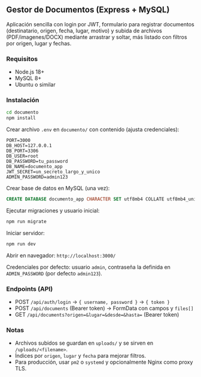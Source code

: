 ## Gestor de Documentos (Express + MySQL)

Aplicación sencilla con login por JWT, formulario para registrar documentos (destinatario, origen, fecha, lugar, motivo) y subida de archivos (PDF/imagenes/DOCX) mediante arrastrar y soltar, más listado con filtros por origen, lugar y fechas.

### Requisitos
- Node.js 18+
- MySQL 8+
- Ubuntu o similar

### Instalación
```bash
cd documento
npm install
```

Crear archivo `.env` en `documento/` con contenido (ajusta credenciales):
```
PORT=3000
DB_HOST=127.0.0.1
DB_PORT=3306
DB_USER=root
DB_PASSWORD=tu_password
DB_NAME=documento_app
JWT_SECRET=un_secreto_largo_y_unico
ADMIN_PASSWORD=admin123
```

Crear base de datos en MySQL (una vez):
```sql
CREATE DATABASE documento_app CHARACTER SET utf8mb4 COLLATE utf8mb4_unicode_ci;
```

Ejecutar migraciones y usuario inicial:
```bash
npm run migrate
```

Iniciar servidor:
```bash
npm run dev
```

Abrir en navegador: `http://localhost:3000/`

Credenciales por defecto: usuario `admin`, contraseña la definida en `ADMIN_PASSWORD` (por defecto `admin123`).

### Endpoints (API)
- POST `/api/auth/login` → `{ username, password }` → `{ token }`
- POST `/api/documents` (Bearer token) → FormData con campos y `files[]`
- GET `/api/documents?origen=&lugar=&desde=&hasta=` (Bearer token)

### Notas
- Archivos subidos se guardan en `uploads/` y se sirven en `/uploads/<filename>`.
- Índices por `origen`, `lugar` y `fecha` para mejorar filtros.
- Para producción, usar `pm2` o `systemd` y opcionalmente Nginx como proxy TLS.


